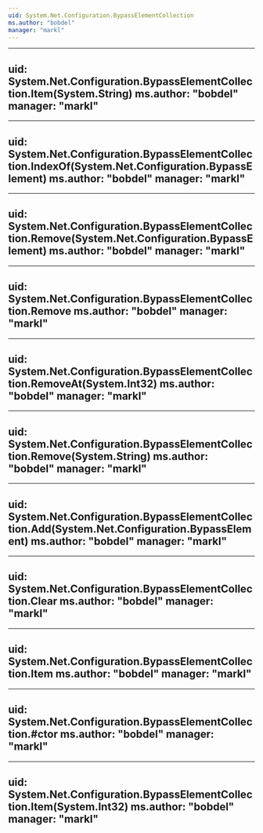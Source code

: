 ```yaml
---
uid: System.Net.Configuration.BypassElementCollection
ms.author: "bobdel"
manager: "markl"
---
```


---
uid: System.Net.Configuration.BypassElementCollection.Item(System.String)
ms.author: "bobdel"
manager: "markl"
---

---
uid: System.Net.Configuration.BypassElementCollection.IndexOf(System.Net.Configuration.BypassElement)
ms.author: "bobdel"
manager: "markl"
---

---
uid: System.Net.Configuration.BypassElementCollection.Remove(System.Net.Configuration.BypassElement)
ms.author: "bobdel"
manager: "markl"
---

---
uid: System.Net.Configuration.BypassElementCollection.Remove
ms.author: "bobdel"
manager: "markl"
---

---
uid: System.Net.Configuration.BypassElementCollection.RemoveAt(System.Int32)
ms.author: "bobdel"
manager: "markl"
---

---
uid: System.Net.Configuration.BypassElementCollection.Remove(System.String)
ms.author: "bobdel"
manager: "markl"
---

---
uid: System.Net.Configuration.BypassElementCollection.Add(System.Net.Configuration.BypassElement)
ms.author: "bobdel"
manager: "markl"
---

---
uid: System.Net.Configuration.BypassElementCollection.Clear
ms.author: "bobdel"
manager: "markl"
---

---
uid: System.Net.Configuration.BypassElementCollection.Item
ms.author: "bobdel"
manager: "markl"
---

---
uid: System.Net.Configuration.BypassElementCollection.#ctor
ms.author: "bobdel"
manager: "markl"
---

---
uid: System.Net.Configuration.BypassElementCollection.Item(System.Int32)
ms.author: "bobdel"
manager: "markl"
---
